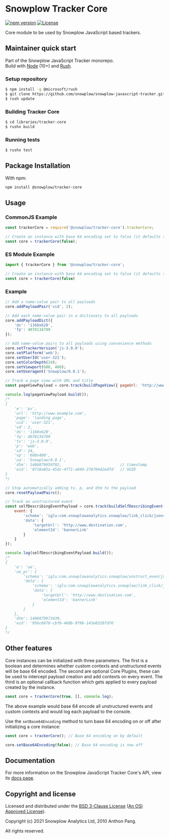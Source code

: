 # Snowplow Tracker Core

[![npm version][npm-image]][npm-url]
[![License][license-image]](LICENSE)

Core module to be used by Snowplow JavaScript based trackers.

## Maintainer quick start

Part of the Snowplow JavaScript Tracker monorepo.  
Build with [Node](https://nodejs.org/en/) (10+) and [Rush](https://rushjs.io/).

### Setup repository

```bash
$ npm install -g @microsoft/rush 
$ git clone https://github.com/snowplow/snowplow-javascript-tracker.git
$ rush update
```

### Building Tracker Core

```bash
$ cd libraries/tracker-core
$ rushx build
```

### Running tests

```bash
$ rushx test
```

## Package Installation

With npm:

```bash
npm install @snowplow/tracker-core
```

## Usage

### CommonJS Example

```js
const trackerCore = require('@snowplow/tracker-core').trackerCore;

// Create an instance with base 64 encoding set to false (it defaults to true)
const core = trackerCore(false);
```

### ES Module Example

```js
import { trackerCore } from '@snowplow/tracker-core';

// Create an instance with base 64 encoding set to false (it defaults to true)
const core = trackerCore(false)
```

### Example

```js
// Add a name-value pair to all payloads
core.addPayloadPair('vid', 2);

// Add each name-value pair in a dictionary to all payloads
core.addPayloadDict({
    'ds': '1160x620',
    'fp': 4070134789
});

// Add name-value pairs to all payloads using convenience methods
core.setTrackerVersion('js-3.0.0');
core.setPlatform('web');
core.setUserId('user-321');
core.setColorDepth(24);
core.setViewport(600, 400);
core.setUseragent('Snowplow/0.0.1');

// Track a page view with URL and title
const pageViewPayload = core.track(buildPageView({ pageUrl: 'http://www.example.com', pageTitle: 'landing page'});

console.log(pageViewPayload.build());
/*
{
    'e': 'pv',
    'url': 'http://www.example.com',
    'page': 'landing page',
    'uid': 'user-321',
    'vd': 2,
    'ds': '1160x620',
    'fp': 4070134789
    'tv': 'js-3.0.0',
    'p': 'web',
    'cd': 24,
    'vp': '600x400',
    'ua': 'Snowplow/0.0.1',
    'dtm': 1406879959702,                          // timestamp
    'eid': '0718a85a-45dc-4f71-a949-27870442ed7d'  // UUID
}
*/

// Stop automatically adding tv, p, and dtm to the payload
core.resetPayloadPairs();

// Track an unstructured event
const selfDescribingEventPayload = core.track(buildSelfDescribingEvent({ 
    event: {
        'schema': 'iglu:com.snowplowanalytics.snowplow/link_click/jsonschema/1-0-0',
        'data': {
            'targetUrl': 'http://www.destination.com',
            'elementId': 'bannerLink'
        }
    }
});

console.log(selfDescribingEventPayload.build());
/*
{
    'e': 'ue',
    'ue_pr': {
        'schema': 'iglu:com.snowplowanalytics.snowplow/unstruct_even/jsonschema/1-0-0',
        'data': {
            'schema': 'iglu:com.snowplowanalytics.snowplow/link_click/jsonschema/1-0-0',
            'data': {
                'targetUrl': 'http://www.destination.com',
                'elementId': 'bannerLink'
            }
        }
    },
    'dtm': 1406879973439,
    'eid': '956c6670-cbf6-460b-9f96-143e0320fdf6'
}
*/
```

## Other features

Core instances can be initialized with three parameters. The first is a boolean and determines whether custom contexts and unstructured events will be base 64 encoded. The second are optional Core Plugins, these can be used to intercept payload creation and add contexts on every event. The third is an optional callback function which gets applied to every payload created by the instance.

```js
const core = trackerCore(true, [], console.log);
```

The above example would base 64 encode all unstructured events and custom contexts and would log each payload to the console.

Use the `setBase64Encoding` method to turn base 64 encoding on or off after initializing a core instance:

```js
const core = trackerCore(); // Base 64 encoding on by default

core.setBase64Encoding(false); // Base 64 encoding is now off
```

## Documentation

For more information on the Snowplow JavaScript Tracker Core's API, view its [docs page][docs].

## Copyright and license

Licensed and distributed under the [BSD 3-Clause License](LICENSE) ([An OSI Approved License][osi]).

Copyright (c) 2021 Snowplow Analytics Ltd, 2010 Anthon Pang.

All rights reserved.

[npm-url]: https://www.npmjs.com/package/@snowplow/tracker-core
[npm-image]: https://img.shields.io/npm/v/@snowplow/tracker-core
[docs]: https://docs.snowplowanalytics.com/docs/collecting-data/collecting-from-own-applications/node-js-tracker/javascript-tracker-core/
[osi]: https://opensource.org/licenses/BSD-3-Clause
[license-image]: https://img.shields.io/github/license/snowplow/snowplow-javascript-tracker

